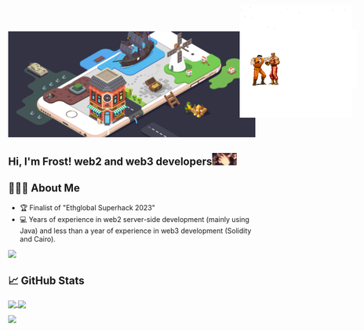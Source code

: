 ![](./4.gif)
<h2> Hi, I'm Frost! web2 and web3 developers<img src="./wutaiowu.gif" width="50"></h2>


<img src="./2.gif" width="230" style="position: absolute; top: 10px;right : 30px">

<img src="./3.gif" width="230" style="position: absolute; top: 60px;right : 20px" >

## 👨🏻‍💻 About Me

- 🏆 Finalist of "Ethglobal Superhack 2023"
- 💻 Years of experience in web2 server-side development (mainly using Java) and less than a year of experience in web3 development (Solidity and Cairo).


![](./woqishanyi.gif)

## &#x1f4c8; GitHub Stats

<a href="https://github.com/FrostStarBook">
  <img align="center" src="https://github-readme-stats.vercel.app/api/top-langs/?theme=great-gatsby&username=FrostStarBook&layout=compact&" />
</a>
<a href="https://github.com/FrostStarBook">
  <img align="center" src="https://github-readme-stats.vercel.app/api?show_icons=true&line_height=27&theme=great-gatsby&username=FrostStarBook&layout=compact"/>
</a>

![](./5.gif)